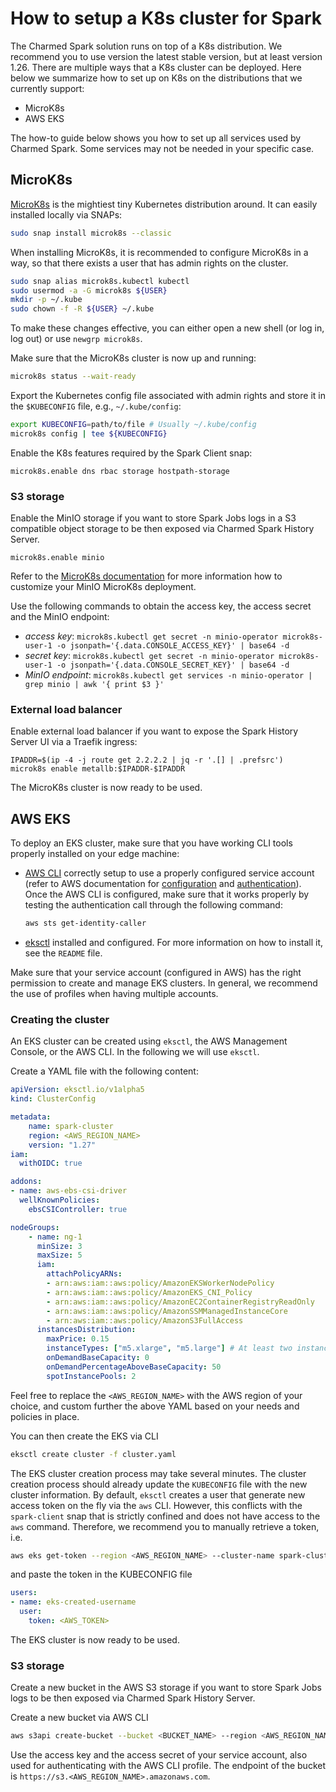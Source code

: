 # How to setup a K8s cluster for Spark

The Charmed Spark solution runs on top of a K8s distribution. We recommend you to use version the latest stable version, but at least version 1.26. There are multiple ways that a K8s cluster can be deployed. Here below we summarize how to set up on K8s on the distributions that we currently support: 

* MicroK8s
* AWS EKS

The how-to guide below shows you how to set up all services used by Charmed Spark. 
Some services may not be needed in your specific case.

## MicroK8s

[MicroK8s](https://microk8s.io/) is the mightiest tiny Kubernetes distribution around. It can easily installed locally via SNAPs:

```bash
sudo snap install microk8s --classic
```

When installing MicroK8s, it is recommended to configure MicroK8s in a way, so that there exists a user that has admin rights on the cluster. 

```bash 
sudo snap alias microk8s.kubectl kubectl
sudo usermod -a -G microk8s ${USER}
mkdir -p ~/.kube
sudo chown -f -R ${USER} ~/.kube
```

To make these changes effective, you can either open a new shell (or log in, log out) or use `newgrp microk8s`.

Make sure that the MicroK8s cluster is now up and running:

```bash
microk8s status --wait-ready
```

Export the Kubernetes config file associated with admin rights and store it in the `$KUBECONFIG` file, e.g., `~/.kube/config`: 

```bash 
export KUBECONFIG=path/to/file # Usually ~/.kube/config
microk8s config | tee ${KUBECONFIG}
```

Enable the K8s features required by the Spark Client snap:

```
microk8s.enable dns rbac storage hostpath-storage
```

### S3 storage

Enable the MinIO storage if you want to store Spark Jobs logs in a S3 compatible object storage to be then exposed via Charmed Spark History Server.

```
microk8s.enable minio
```

Refer to the [MicroK8s documentation](https://microk8s.io/docs/addon-minio) for more information how to customize your MinIO MicroK8s deployment.

Use the following commands to obtain the access key, the access secret and the MinIO endpoint:

* *access key*: `microk8s.kubectl get secret -n minio-operator microk8s-user-1 -o jsonpath='{.data.CONSOLE_ACCESS_KEY}' | base64 -d`
* *secret key*: `microk8s.kubectl get secret -n minio-operator microk8s-user-1 -o jsonpath='{.data.CONSOLE_SECRET_KEY}' | base64 -d`
* *MinIO endpoint*: `microk8s.kubectl get services -n minio-operator | grep minio | awk '{ print $3 }'`

### External load balancer

Enable external load balancer if you want to expose the Spark History Server UI via a Traefik ingress:

```
IPADDR=$(ip -4 -j route get 2.2.2.2 | jq -r '.[] | .prefsrc')
microk8s enable metallb:$IPADDR-$IPADDR
```

The MicroK8s cluster is now ready to be used. 

## AWS EKS

To deploy an EKS cluster, make sure that you have working CLI tools properly installed on your edge machine:

* [AWS CLI](https://aws.amazon.com/cli/) correctly setup to use a properly configured service account (refer to AWS documentation for [configuration](https://docs.aws.amazon.com/cli/latest/userguide/cli-chap-configure.html) and [authentication](https://docs.aws.amazon.com/cli/latest/userguide/cli-chap-authentication.html)). Once the AWS CLI is configured, make sure that it works properly by testing the authentication call through the following command:

    ```bash 
    aws sts get-identity-caller
    ```

* [eksctl](https://eksctl.io/) installed and configured. For more information on how to install it, see the `README` file.

Make sure that your service account (configured in AWS) has the right permission to create and manage EKS clusters. In general, we recommend the use of profiles when having multiple accounts.

### Creating the cluster

An EKS cluster can be created using `eksctl`, the AWS Management Console, or the AWS CLI. In the following we will use `eksctl`.

Create a YAML file with the following content:

```yaml
apiVersion: eksctl.io/v1alpha5
kind: ClusterConfig

metadata:
    name: spark-cluster
    region: <AWS_REGION_NAME>
    version: "1.27"
iam:
  withOIDC: true

addons:
- name: aws-ebs-csi-driver
  wellKnownPolicies:
    ebsCSIController: true

nodeGroups:
    - name: ng-1
      minSize: 3
      maxSize: 5
      iam:
        attachPolicyARNs:
        - arn:aws:iam::aws:policy/AmazonEKSWorkerNodePolicy
        - arn:aws:iam::aws:policy/AmazonEKS_CNI_Policy
        - arn:aws:iam::aws:policy/AmazonEC2ContainerRegistryReadOnly
        - arn:aws:iam::aws:policy/AmazonSSMManagedInstanceCore
        - arn:aws:iam::aws:policy/AmazonS3FullAccess
      instancesDistribution:
        maxPrice: 0.15
        instanceTypes: ["m5.xlarge", "m5.large"] # At least two instance types should be specified
        onDemandBaseCapacity: 0
        onDemandPercentageAboveBaseCapacity: 50
        spotInstancePools: 2
```

Feel free to replace the ```<AWS_REGION_NAME>``` with the AWS region of your choice, and custom further the above YAML based on your needs and policies in place. 

You can then create the EKS via CLI

```bash
eksctl create cluster -f cluster.yaml
```

The EKS cluster creation process may take several minutes. The cluster creation process should already update the `KUBECONFIG` file with the new cluster information. By default, `eksctl` creates a user that generate new access token on the fly via the `aws` CLI. However, this conflicts with the `spark-client` snap that is strictly confined and does not have access to the `aws` command. Therefore, we recommend you to manually retrieve a token, i.e.

```bash 
aws eks get-token --region <AWS_REGION_NAME> --cluster-name spark-cluster --output json
```

and paste the token in the KUBECONFIG file

```yaml
users:
- name: eks-created-username
  user:
    token: <AWS_TOKEN>
```

The EKS cluster is now ready to be used. 

### S3 storage

Create a new bucket in the AWS S3 storage if you want to store Spark Jobs logs to be then exposed via Charmed Spark History Server.

Create a new bucket via AWS CLI 

```bash 
aws s3api create-bucket --bucket <BUCKET_NAME> --region <AWS_REGION_NAME>
```

Use the access key and the access secret of your service account, also used for authenticating with the AWS CLI profile. The endpoint of the bucket is `https://s3.<AWS_REGION_NAME>.amazonaws.com`.
